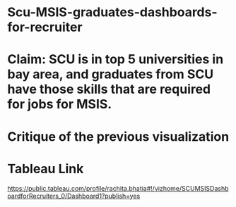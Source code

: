 # Scu-MSIS-graduates-dashboards-for-recruiter

# Claim: SCU is in top 5 universities in bay area, and graduates from SCU have those skills that are required for jobs for MSIS. 

# Critique of the previous visualization


# Tableau Link
https://public.tableau.com/profile/rachita.bhatia#!/vizhome/SCUMSISDashboardforRecruiters_0/Dashboard1?publish=yes


